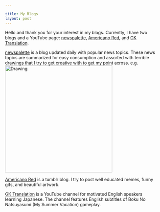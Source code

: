 ```yaml
---

title: My Blogs
layout: post
---
```

Hello and thank you for your interest in my blogs. Currently, I have two blogs and a YouTube page: [newspalette](http://gentokozuma.github.io/newspalette/), [Americano Red](http://americanored.tumblr.com/), and [GK Translation](https://www.youtube.com/channel/UC9KzXZv3YHhV_wkXb9UFsFg).

[newspalette](http://gentokozuma.github.io/newspalette/) is a blog updated daily with popular news topics. These news topics are summarized for easy consumption and assorted with terrible drawings that I try to get creative with to get my point across. e.g.
<img src="https://cloud.githubusercontent.com/assets/14352705/11426595/d4b8b79a-9422-11e5-95db-c52d7363ca06.png" alt="Drawing" style="width: 350px;"/>

[Americano Red](http://americanored.tumblr.com/) is a tumblr blog. I try to post well educated memes, funny gifs, and beautiful artwork.

[GK Translation](https://www.youtube.com/channel/UC9KzXZv3YHhV_wkXb9UFsFg) is a YouTube channel for motivated English speakers learning Japanese. The channel features English subtitles of Boku No Natsuyasumi (My Summer Vacation) gameplay.
